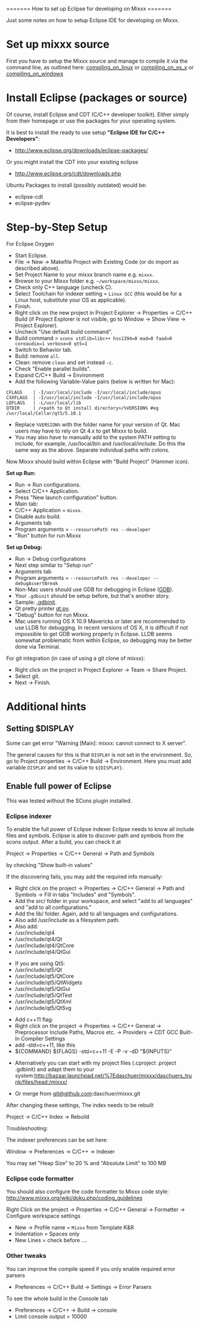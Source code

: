 \======= How to set up Eclipse for developing on Mixxx =======

Just some notes on how to setup Eclipse IDE for developing on Mixxx.

# Set up mixxx source

First you have to setup the Mixxx source and manage to compile it via
the command line, as outlined here:
[compiling\_on\_linux](compiling_on_linux) or
[compiling\_on\_os\_x](compiling_on_os_x) or
[compiling\_on\_windows](compiling_on_windows)

# Install Eclipse (packages or source)

Of course, install Eclipse and CDT (C/C++ developer toolkit). Either
simply from their homepage or use the packages for your operating
system.

It is best to install the ready to use setup **"Eclipse IDE for C/C++
Developers"**:

  - <http://www.eclipse.org/downloads/eclipse-packages/>

Or you might install the CDT into your existing eclipse

  - <http://www.eclipse.org/cdt/downloads.php>

Ubuntu Packages to install (possibly outdated) would be:

  - eclipse-cdt
  - eclipse-pydev

# Step-by-Step Setup

For Eclipse Oxygen

  - Start Eclipse.
  - File -\> New -\> Makefile Project with Existing Code (or do import
    as described above).
  - Set Project Name to your mixxx branch name e.g. `mixxx`.
  - Browse to your Mixxx folder e.g. `~/workspace/mixxx/mixxx`.
  - Check only C++ language (uncheck C).
  - Select Toolchain for indexer setting = `Linux GCC` (this would be
    for a Linux host, substitute your OS as applicable).
  - Finish.
  - Right click on the new project in Project Explorer -\> Properties
    -\> C/C++ Build (if Project Explorer is not visible, go to Window
    -\> Show View -\> Project Explorer).
  - Uncheck "Use default build command".
  - Build command = `scons stdlib=libc++ hss1394=0 mad=0 faad=0
    coreaudio=1 verbose=0 qt5=1`
  - Switch to Behavior tab.
  - Build: remove `all`.
  - Clean: remove `clean` and set instead `-c`.
  - Check "Enable parallel builds".
  - Expand C/C++ Build -\> Environment
  - Add the following Variable-Value pairs (below is written for Mac):

<!-- end list -->

    CFLAGS    | -I/usr/local/include -I/usr/local/include/opus  
    CXXFLAGS  | -I/usr/local/include -I/usr/local/include/opus  
    LDFLAGS   | -L/usr/local/lib                                
    QTDIR     | /<path to Qt install directory>/%VERSION% #eg /usr/local/Cellar/qt5/5.10.1

  - Replace `%VERSION%` with the folder name for your version of Qt. Mac
    users may have to rely on Qt 4.x to get Mixxx to build.
  - You may also have to manually add to the system PATH setting to
    include, for example, /usr/local/bin and /usr/local/include. Do this
    the same way as the above. Separate individual paths with colons.

Now Mixxx should build within Eclipse with "Build Project" (Hammer
icon).

**Set up Run:**

  - Run -\> Run configurations.
  - Select C/C++ Application.
  - Press "New launch configuration" button. 
  - Main tab:
  - C/C++ Application = `mixxx`.
  - Disable auto build.
  - Arguments tab 
  - Program arguments = `--resourcePath res --developer`
  - "Run" button for run Mixxx

**Set up Debug:**

  - Run -\> Debug configurations 
  - Next step similar to "Setup run"
  - Arguments tab 
  - Program arguments = `--resourcePath res --developer
    --debugAssertBreak`
  - Non-Mac users should use GDB for debugging in Eclipse
    ([GDB](https://www.gnu.org/software/gdb/)).
  - Your `.gdbinit` should be setup before, but that's another story.
  - Sample:
    [.gdbinit](http://bazaar.launchpad.net/~daschuer/mixxx/daschuers_trunk/view/head:/mixxx/.gdbinit).
  - Qt pretty printer
    [qt.py](https://github.com/KDE/kdevelop/blob/master/plugins/gdb/printers/qt.py).
  - "Debug" button for run Mixxx.
  - Mac users running OS X 10.9 Mavericks or later are recommended to
    use LLDB for debugging. In recent versions of OS X, it is difficult
    if not impossible to get GDB working properly in Eclipse. LLDB seems
    somewhat problematic from within Eclipse, so debugging may be better
    done via Terminal.

For git integration (in case of using a git clone of mixxx):

  - Right click on the project in Project Explorer -\> Team -\> Share
    Project.
  - Select git.
  - Next -\> Finish.

# Additional hints

## Setting $DISPLAY

Some can get error "Warning \[Main\]: mixxx: cannot connect to X
server".

The general causes for this is that `DISPLAY` is not set in the
environment. So, go to Project properties -\> C/C++ Build -\>
Environment. Here you must add variable `DISPLAY` and set its value to
`${DISPLAY}`.

## Enable full power of Eclipse

This was tested without the SCons plugin installed.

### Eclipse indexer

To enable the full power of Eclipse indexer Eclipse needs to know all
include files and symbols. Eclipse is able to discover path and symbols
from the scons output. After a build, you can check it at

Project -\> Properties -\> C/C++ General -\> Path and Symbols

by checking "Show built-in values"

If the discovering fails, you may add the required info manually:

  - Right click on the project -\> Properties -\> C/C++ General -\> Path
    and Symbols -\> Fill in tabs "Includes" and "Symbols".
  - Add the src/ folder in your workspace, and select "add to all
    languages" and "add to all configurations."
  - Add the lib/ folder. Again, add to all languages and configurations.
  - Also add /usr/include as a filesystem path.
  - Also add:
  - /usr/include/qt4
  - /usr/include/qt4/Qt
  - /usr/include/qt4/QtCore
  - /usr/include/qt4/QtGui

<!-- end list -->

  - If you are using Qt5:
  - /usr/include/qt5/Qt 
  - /usr/include/qt5/QtCore
  - /usr/include/qt5/QtWidgets
  - /usr/include/qt5/QtGui
  - /usr/include/qt5/QtTest
  - /usr/include/qt5/QtXml
  - /usr/include/qt5/QtSvg

<!-- end list -->

  - Add c++11 flag:
  - Right click on the project -\> Properties -\> C/C++ General -\>
    Preprocessor Include Paths, Macros etc. -\> Providers -\> CDT GCC
    Built-In Compiler Settings
  - add -std=c++11, like this 
  - ${COMMAND} ${FLAGS} -std=c++11 -E -P -v -dD "${INPUTS}" 

<!-- end list -->

  - Alternatively you can start with my project files (.cproject
    .project .gdbinit) and adapt them to your
    system:<http://bazaar.launchpad.net/%7Edaschuer/mixxx/daschuers_trunk/files/head:/mixxx/>

<!-- end list -->

  - Or merge from git@github.com:daschuer/mixxx.git

After changing these settings, The index needs to be rebuilt

Project -\> C/C++ Index -\> Rebuild

Troubleshooting:

The indexer preferences can be set here:

Window -\> Preferences -\> C/C++ -\> Indexer

You may set "Heap Size" to 20 % and "Absolute Limit" to 100 MB

### Eclipse code formatter

You should also configure the code formatter to Mixxx code style:
<http://www.mixxx.org/wiki/doku.php/coding_guidelines>

Right Click on the project -\> Properties -\> C/C++ General -\>
Formatter -\> Configure workspace settings

  - New -\> Profile name = `Mixxx` from Template K\&R
  - Indentation = Spaces only
  - New Lines = check before ....

### Other tweaks

You can improve the compile speed if you only enable required error
parsers

  - Preferences -\> C/C++ Build -\> Settings -\> Error Parsers 

To see the whole build in the Console tab

  - Preferences -\> C/C++ -\> Build -\> console
  - Limit console output = 10000
